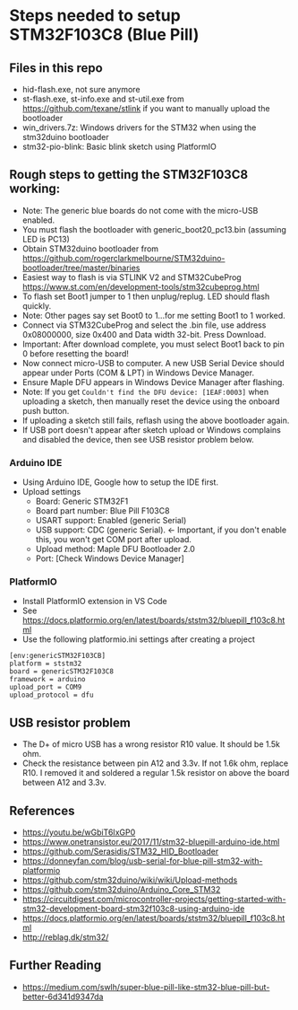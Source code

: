 # Steps needed to setup STM32F103C8 (Blue Pill)

## Files in this repo

* hid-flash.exe, not sure anymore
* st-flash.exe, st-info.exe and st-util.exe from https://github.com/texane/stlink if you want to manually upload the bootloader
* win_drivers.7z: Windows drivers for the STM32 when using the stm32duino bootloader
* stm32-pio-blink: Basic blink sketch using PlatformIO


## Rough steps to getting the STM32F103C8 working:

* Note: The generic blue boards do not come with the micro-USB enabled. 
* You must flash the bootloader with generic_boot20_pc13.bin (assuming LED is PC13)
* Obtain STM32duino bootloader from https://github.com/rogerclarkmelbourne/STM32duino-bootloader/tree/master/binaries
* Easiest way to flash is via STLINK V2 and STM32CubeProg https://www.st.com/en/development-tools/stm32cubeprog.html
* To flash set Boot1 jumper to 1 then unplug/replug. LED should flash quickly. 
* Note: Other pages say set Boot0 to 1...for me setting Boot1 to 1 worked.
* Connect via STM32CubeProg and select the .bin file, use address 0x08000000, size 0x400 and Data width 32-bit. Press Download.
* Important: After download complete, you must select Boot1 back to pin 0 before resetting the board!
* Now connect micro-USB to computer. A new USB Serial Device should appear under Ports (COM & LPT) in Windows Device Manager.
* Ensure Maple DFU appears in Windows Device Manager after flashing.
* Note: If you get `Couldn't find the DFU device: [1EAF:0003]` when uploading a sketch, then manually reset the device using the onboard push button.
* If uploading a sketch still fails, reflash using the above bootloader again.
* If USB port doesn't appear after sketch upload or Windows complains and disabled the device, then see USB resistor problem below.

### Arduino IDE

* Using Arduino IDE, Google how to setup the IDE first.
* Upload settings
  * Board: Generic STM32F1
  * Board part number: Blue Pill F103C8
  * USART support: Enabled (generic Serial)
  * USB support: CDC (generic Serial). <- Important, if you don't enable this, you won't get COM port after upload.
  * Upload method: Maple DFU Bootloader 2.0
  * Port: [Check Windows Device Manager]

### PlatformIO

* Install PlatformIO extension in VS Code
* See https://docs.platformio.org/en/latest/boards/ststm32/bluepill_f103c8.html
* Use the following platformio.ini settings after creating a project

```
[env:genericSTM32F103CB]
platform = ststm32
board = genericSTM32F103C8
framework = arduino
upload_port = COM9
upload_protocol = dfu
```

## USB resistor problem
* The D+ of micro USB has a wrong resistor R10 value. It should be 1.5k ohm. 
* Check the resistance between pin A12 and 3.3v. If not 1.6k ohm, replace R10. I removed it and soldered a regular 1.5k resistor on above the board between A12 and 3.3v.

## References

* https://youtu.be/wGbiT6IxGP0
* https://www.onetransistor.eu/2017/11/stm32-bluepill-arduino-ide.html
* https://github.com/Serasidis/STM32_HID_Bootloader
* https://donneyfan.com/blog/usb-serial-for-blue-pill-stm32-with-platformio
* https://github.com/stm32duino/wiki/wiki/Upload-methods
* https://github.com/stm32duino/Arduino_Core_STM32
* https://circuitdigest.com/microcontroller-projects/getting-started-with-stm32-development-board-stm32f103c8-using-arduino-ide
* https://docs.platformio.org/en/latest/boards/ststm32/bluepill_f103c8.html
* http://reblag.dk/stm32/

## Further Reading
* https://medium.com/swlh/super-blue-pill-like-stm32-blue-pill-but-better-6d341d9347da
